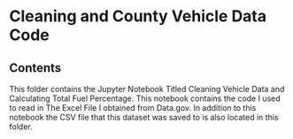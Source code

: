 # Cleaning and County Vehicle Data Code

## Contents
This folder contains the Jupyter Notebook Titled Cleaning Vehicle Data and Calculating Total Fuel Percentage. This notebook contains the code I used to read in The Excel File I obtained from Data.gov. In addition to this notebook the CSV file that this dataset was saved to is also located in this folder.
